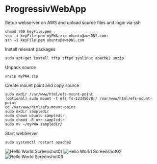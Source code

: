 # ProgressivWebApp


Setup webserver on AWS and upload source files and login via ssh
```
chmod 700 keyFile.pem
scp -i keyFile.pem myPWA.zip ubuntu@awsDNS.com:
ssh -i keyFile.pem ubuntu@awsDNS.com
```

Install relevant packages
```
sudo apt-get install tftp tftpd syslinux apache2 unzip
```

Unpack source
```
unzip myPWA.zip
```


Create mount point and copy source
```
sudo mkdir /var/www/html/efs-mount-point
(optional) sudo mount -t efs fs-12345678:/ /var/www/html/efs-mount-point
cd /var/www/html/efs-mount-point 
sudo mkdir sampledir
sudo chown ubuntu sampledir
sudo chmod -R o+r sampledir
sudo mv ~/myPWA sampledir/
```

Start webServer
```
sudo systemctl restart apache2
```


![Hello World Screenshot01](./screenshot01.jpg "Hello World Screenshot01")
![Hello World Screenshot02](./screenshot02.jpg "Hello World Screenshot02")
![Hello World Screenshot03](./screenshot02.jpg "Hello World Screenshot03")
